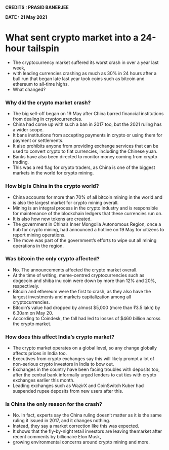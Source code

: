**CREDITS : PRASID BANERJEE**

**DATE : 21 May 2021**

# What sent crypto market into a 24-hour tailspin
- The cryptocurrency market suffered its worst crash in over a year last week,
- with leading currencies crashing as much as 30% in 24 hours after a bull run that began late last year took coins such as bitcoin and ethereum to all-time highs.
- What changed?

### Why did the crypto market crash?
- The big sell-off began on 19 May after China barred financial institutions from dealing in cryptocurrencies.
- China had come up with such a ban in 2017 too, but the 2021 ruling has a wider scope.
- It bans institutions from accepting payments in crypto or using them for payment or settlements.
- It also prohibits anyone from providing exchange services that can be used to convert crypto to fiat currencies, including the Chinese yuan.
- Banks have also been directed to monitor money coming from crypto trading.
- This was a red flag for crypto traders, as China is one of the biggest markets in the world for crypto mining.

### How big is China in the crypto world?
- China accounts for more than 70% of all bitcoin mining in the world and is also the largest market for crypto mining overall.
- Mining is an integral process in the crypto industry and is responsible for maintenance of the blockchain ledgers that these currencies run on.
- It is also how new tokens are created.
- The government in China’s Inner Mongolia Autonomous Region, once a hub for crypto mining, had announced a hotline on 19 May for citizens to report mining operations.
- The move was part of the government’s efforts to wipe out all mining operations in the region.

### Was bitcoin the only crypto affected?
- No. The announcements affected the crypto market overall.
- At the time of writing, meme-centred cryptocurrencies such as dogecoin and shiba inu coin were down by more than 12% and 20%, respectively.
- Bitcoin and ethereum were the first to crash, as they also have the largest investments and markets capitalization among all cryptocurrencies.
- Bitcoin’s value had dropped by almost $5,000 (more than ₹3.5 lakh) by 6.30am on May 20.
- According to Coindesk, the fall had led to losses of $460 billion across the crypto market.

### How does this affect India’s crypto market?
- The crypto market operates on a global level, so any change globally affects prices in India too.
- Executives from crypto exchanges say this will likely prompt a lot of non-serious crypto investors in India to bow out.
- Exchanges in the country have been facing troubles with deposits too, after the central bank informally urged lenders to cut ties with crypto exchanges earlier this month.
- Leading exchanges such as WazirX and CoinSwitch Kuber had suspended rupee deposits from new users after this.

### Is China the only reason for the crash?
- No. In fact, experts say the China ruling doesn’t matter as it is the same ruling it issued in 2017, and it changes nothing.
- Instead, they say a market correction like this was expected.
- It shows that the fly-by-night retail investors are leaving the market after recent comments by billionaire Elon Musk,
- growing environmental concerns around crypto mining and more.
